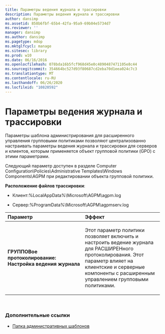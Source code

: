 ```yaml
---
title: Параметры ведения журнала и трассировки
description: Параметры ведения журнала и трассировки
author: dansimp
ms.assetid: 858b6fbf-65b4-42fa-95a9-69b04e5734d7
ms.reviewer: ''
manager: dansimp
ms.author: dansimp
ms.pagetype: mdop
ms.mktglfcycl: manage
ms.sitesec: library
ms.prod: w10
ms.date: 06/16/2016
ms.openlocfilehash: 078bda16b5fcf968d45e0c4890487471105e8c44
ms.sourcegitcommit: 354664bc527d93f80687cd2eba70d1eea024c7c3
ms.translationtype: MT
ms.contentlocale: ru-RU
ms.lasthandoff: 06/26/2020
ms.locfileid: "10820592"
---
```

# Параметры ведения журнала и трассировки


Параметры шаблона администрирования для расширенного управления групповыми политиками позволяют централизованно настраивать параметры ведения журнала и трассировки для серверов и клиентов, которым применяется объект групповой политики (GPO) с этими параметрами.

Следующий параметр доступен в разделе Computer Configuration\\Policies\\Administrative Templates\\Windows Components\\AGPM при редактировании объекта групповой политики.

**Расположение файлов трассировки**:

-   Клиент:%LocalAppData%\\Microsoft\\AGPM\\agpm.log

-   Сервер:%ProgramData%\\Microsoft\\AGPM\\agpmserv.log

<table>
<colgroup>
<col width="50%" />
<col width="50%" />
</colgroup>
<thead>
<tr class="header">
<th align="left">Параметр</th>
<th align="left">Эффект</th>
</tr>
</thead>
<tbody>
<tr class="odd">
<td align="left"><p><strong>ГРУППОВое протоколирование: Настройка ведения журнала</strong></p></td>
<td align="left"><p>Этот параметр политики позволяет включить и настроить ведение журнала для РАСШИРЕНного протоколирования. Этот параметр влияет на клиентские и серверные компоненты с расширенным управлением групповыми политиками.</p></td>
</tr>
</tbody>
</table>

 

### Дополнительные ссылки

-   [Папка административных шаблонов](administrative-templates-folder-agpm30ops.md)

 

 





